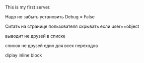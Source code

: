 This is my first server.

Надо не забыть установить Debug = False

Ситать на странице пользователя
скрывать если user==object

выводит не друзей в списке


список не друзей един для всех переходов

diplay inline block
